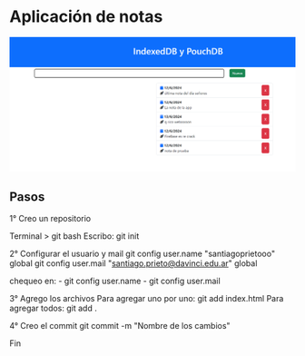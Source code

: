# Aplicación de notas

![Captura](captura.png)

## Pasos

1° Creo un repositorio

Terminal > git bash
Escribo: git init

2° Configurar el usuario y mail
git config user.name "santiagoprietooo" global
git config user.mail "santiago.prieto@davinci.edu.ar" global

chequeo en: - git config user.name
            - git config user.mail

3° Agrego los archivos
Para agregar uno por uno: git add index.html
Para agregar todos:       git add .

4° Creo el commit
git commit -m "Nombre de los cambios"

Fin